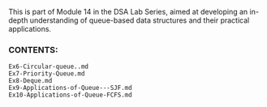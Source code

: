 This is part of Module 14 in the DSA Lab Series, aimed at developing an in-depth understanding of queue-based data structures and their practical applications.
### CONTENTS:
```
Ex6-Circular-queue..md
Ex7-Priority-Queue.md
Ex8-Deque.md
Ex9-Applications-of-Queue---SJF.md
Ex10-Applications-of-Queue-FCFS.md
```
